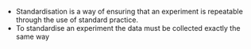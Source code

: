 - Standardisation is a way of ensuring that an experiment is repeatable through the use of standard practice.
- To standardise an experiment the data must be collected exactly the same way